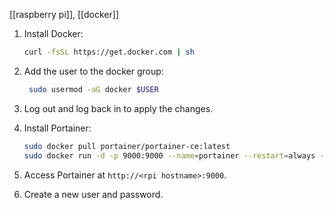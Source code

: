 [[raspberry pi]], [[docker]]

1. Install Docker:

   ```bash
   curl -fsSL https://get.docker.com | sh
   ```

1. Add the user to the docker group:

   ```bash
    sudo usermod -aG docker $USER
   ```

1. Log out and log back in to apply the changes.
1. Install Portainer:

   ```bash
   sudo docker pull portainer/portainer-ce:latest
   sudo docker run -d -p 9000:9000 --name=portainer --restart=always -v /var/run/docker.sock:/var/run/docker.sock -v portainer_data:/data portainer/portainer-ce:latest
   ```

1. Access Portainer at `http://<rpi hostname>:9000`.
1. Create a new user and password.